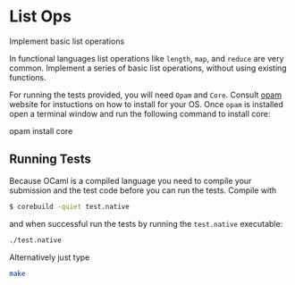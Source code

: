 # List Ops

Implement basic list operations

In functional languages list operations like `length`, `map`, and
`reduce` are very common. Implement a series of basic list operations,
without using existing functions.

For running the tests provided, you will need `Opam` and `Core`. Consult
[opam](https://opam.ocaml.org) website for instuctions on how to install
for your OS. Once `opam` is installed open a terminal window and run the
following command to install core:

opam install core

## Running Tests

Because OCaml is a compiled language you need to compile your submission
and the test code before you can run the tests. Compile with

```bash
$ corebuild -quiet test.native
```

and when successful run the tests by running the `test.native`
executable:

```bash
./test.native
```

Alternatively just type

```bash
make
```



